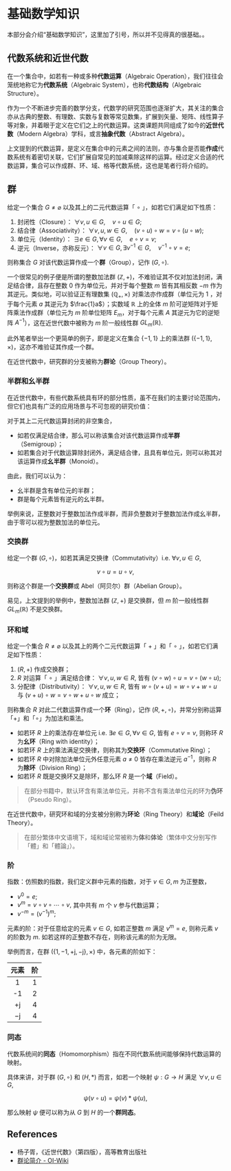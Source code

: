# 基础数学知识
<!-- https://ctf-wiki.org/crypto/basic/introduction/ -->
本部分会介绍“基础数学知识”，这里加了引号，所以并不见得真的很基础。。

## 代数系统和近世代数

在一个集合中，如若有一种或多种**代数运算**（Algebraic Operation），我们往往会笼统地称它为**代数系统**（Algebraic System），也称**代数结构**（Algebraic Structure）。

作为一个不断进步完善的数学分支，代数学的研究范围也逐渐扩大，其关注的集合亦从古典的整数、有理数、实数与复数等常见数集，扩展到矢量、矩阵、线性算子等对象，并着眼于定义在它们之上的代数运算。这类课题共同组成了如今的**近世代数**（Modern Algebra）学科，或言**抽象代数**（Abstract Algebra）。

上文提到的代数运算，是定义在集合中的元素之间的法则，亦与集合是否能**作成**代数系统有着密切关联，它们扩展自常见的加减乘除这样的运算。经过定义合适的代数运算，集合可以作成群、环、域、格等代数系统，这也是笔者行将介绍的。

## 群

给定一个集合 $G\neq\varnothing$ 以及其上的二元代数运算「 $\circ$ 」，如若它们满足如下性质：

1. 封闭性（Closure）： $\forall v, u \in G, \quad v \circ u \in G;$
2. 结合律（Associativity）： $\forall v, u, w \in G, \quad (v \circ u) \circ w = v \circ (u \circ w);$
3. 单位元（Identity）： $\exists e \in G, \forall v \in G, \quad e \circ v = v;$
4. 逆元（Inverse，亦称反元）： $\forall v \in G, \exists v^{-1} \in G, \quad v^{-1} \circ v = e;$

则称集合 $G$ 对该代数运算作成一个**群**（Group），记作 $(G,\circ)$.

一个很常见的例子便是所谓的整数加法群 $(\mathbb{Z},+)$，不难验证其不仅对加法封闭，满足结合律，且存在整数 $0$ 作为单位元，并对于每个整数 $m$ 皆有其相反数 $-m$ 作为其逆元。类似地，可以验证正有理数集 $(\mathbb{Q}_+,\times)$ 对乘法亦作成群（单位元为 $1$ ，对于每个元素 $a$ 其逆元为 $\frac{1}a$）；实数域 $\mathbb{R}$ 上的全体 $m$ 阶可逆矩阵对于矩阵乘法作成群（单位元为 $m$ 阶单位矩阵 $E_m$，对于每个元素 $A$ 其逆元为它的逆矩阵 $A^{-1}$），这在近世代数中被称为 $m$ 阶一般线性群 $GL_m(\mathbb{R})$.

此外笔者举出一个更简单的例子，即是定义在集合 $\{-1,1\}$ 上的乘法群 $(\{-1,1\},\times)$，这亦不难验证其作成一个群。

在近世代数中，研究群的分支被称为**群论**（Group Theory）。

### 半群和幺半群

在近世代数中，有些代数系统具有环的部分性质，虽不在我们的主要讨论范围内，但它们也具有广泛的应用场景与不可忽视的研究价值：

对于其上二元代数运算封闭的非空集合，

* 如若仅满足结合律，那么可以称该集合对该代数运算作成**半群**（Semigroup）；
* 如若集合对于代数运算除封闭外，满足结合律，且具有单位元，则可以称其对该运算作成**幺半群**（Monoid）。

由此，我们可以认为：

* 幺半群是含有单位元的半群；
* 群是每个元素皆有逆元的幺半群。

举例来说，正整数对于整数加法作成半群，而非负整数对于整数加法作成幺半群，由于零可以视为整数加法的单位元。

### 交换群

给定一个群 $(G,\circ)$，如若其满足交换律（Commutativity）i.e. $\forall v, u \in G,$

$$ v \circ u = u \circ v, $$

则称这个群是一个**交换群**或 Abel（阿贝尔）群（Abelian Group）。

易见，上文提到的举例中，整数加法群 $(\mathbb{Z},+)$ 是交换群，但 $m$ 阶一般线性群 $GL_m(\mathbb{R})$ 不是交换群。

### 环和域

给定一个集合 $R\neq\varnothing$ 以及其上的两个二元代数运算「 $+$ 」和「 $\circ$ 」，如若它们满足如下性质：

1. $(R,+)$ 作成交换群；
2. $R$ 对运算「 $\circ$ 」满足结合律： $\forall v, u, w \in R,$ 皆有 $(v \circ w) \circ u = v \circ (w \circ u);$
3. 分配律（Distributivity）： $\forall v, u, w \in R,$ 皆有 $w \circ (v + u) = w \circ v + w \circ u$ 与 $(v + u) \circ w = v \circ w + u \circ w$ 成立；

则称集合 $R$ 对此二代数运算作成一个**环**（Ring），记作 $(R,+,\circ)$，并常分别称运算「$+$」和「$\circ$」为加法和乘法。

* 如若环 $R$ 上的乘法存在单位元 i.e. $\exists e \in G, \forall v \in G,$ 皆有 $e \circ v = v,$ 则称环 $R$ 为**幺环**（Ring with identity）；
* 如若环 $R$ 上的乘法满足交换律，则称其为**交换环**（Commutative Ring）；
* 如若环 $R$ 中对除加法单位元外任意元素 $a \neq 0$ 皆存在乘法逆元 $a^{-1}$，则称 $R$ 为**除环**（Division Ring）；
* 如若环 $R$ 既是交换环又是除环，那么环 $R$ 是一个**域**（Field）。

> 在部分书籍中，默认环含有乘法单位元，并称不含有乘法单位元的环为**伪环**（Pseudo Ring）。

在近世代数中，研究环和域的分支被分别称为**环论**（Ring Theory）和**域论**（Feild Theory）。

> 在部分繁体中文语境下，域和域论常被称为**体**和**体论**（繁体中文分别写作「體」和「體論」）。

### 阶

指数：仿照数的指数，我们定义群中元素的指数，对于 $v \in G, m$ 为正整数，

* $v^0 = e;$
* $v^m = v \circ v \circ \cdots \circ v,$ 其中共有 $m$ 个 $v$ 参与代数运算；
* $v^{-m} = \left(v^{-1}\right)^m;$

元素的阶：对于任意给定的元素 $v \in G,$ 如若正整数 $m$ 满足 $v^m = e,$ 则称元素 $v$ 的阶数为 $m$. 如若这样的正整数不存在，则称该元素的阶为无限。

举例而言，在群 $\left(\{1,-1,+\mathrm{j},-\mathrm{j}\},\times\right)$ 中，各元素的阶如下：

| 元素 | 阶 |
|:-:|:-:|
| 1 | 1 |
| -1 | 2 |
| $+\mathrm{j}$ | 4 |
| $-\mathrm{j}$ | 4 |

### 同态

代数系统间的**同态**（Homomorphism）指在不同代数系统间能够保持代数运算的映射。

具体来讲，对于群 $(G,\circ)$ 和 $(H,\ast)$ 而言，如若一个映射 $\psi: G \to H$ 满足 $\forall v, u \in G,$

$$ \psi(v \circ u) = \psi(v) \ast \psi(u), $$

那么映射 $\psi$ 便可以称为从 $G$ 到 $H$ 的一个**群同态**。

## References

* 杨子胥，《近世代数》（第四版），高等教育出版社
* [群论简介 - OI-Wiki](https://oi-wiki.org/math/group-theory/)
